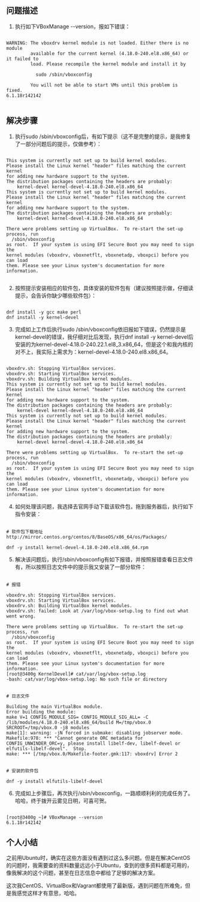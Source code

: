 ## 问题描述

1. 执行如下VBoxManage --version，报如下错误：

~~~

WARNING: The vboxdrv kernel module is not loaded. Either there is no module
         available for the current kernel (4.18.0-240.el8.x86_64) or it failed to
         load. Please recompile the kernel module and install it by

           sudo /sbin/vboxconfig

         You will not be able to start VMs until this problem is fixed.
6.1.18r142142


~~~

## 解决步骤

1. 执行sudo /sbin/vboxconfig后，有如下提示（这不是完整的提示，是我修复了一部分问题后的提示，仅做参考）：

~~~ 

This system is currently not set up to build kernel modules.
Please install the Linux kernel "header" files matching the current kernel
for adding new hardware support to the system.
The distribution packages containing the headers are probably:
    kernel-devel kernel-devel-4.18.0-240.el8.x86_64
This system is currently not set up to build kernel modules.
Please install the Linux kernel "header" files matching the current kernel
for adding new hardware support to the system.
The distribution packages containing the headers are probably:
    kernel-devel kernel-devel-4.18.0-240.el8.x86_64

There were problems setting up VirtualBox.  To re-start the set-up process, run
  /sbin/vboxconfig
as root.  If your system is using EFI Secure Boot you may need to sign the
kernel modules (vboxdrv, vboxnetflt, vboxnetadp, vboxpci) before you can load
them. Please see your Linux system's documentation for more information.


~~~

2. 按照提示安装相应的软件包，具体安装的软件包有（建议按照提示做，仔细读提示，会告诉你缺少哪些软件包）：

~~~

dnf install -y gcc make perl
dnf install -y kernel-devel

~~~

3. 完成如上工作后执行sudo /sbin/vboxconfig依旧报如下错误，仍然提示是kernel-devel的错误，我仔细对比后发现，执行dnf install -y kernel-devel后安装的为kernel-devel-4.18.0-240.22.1.el8_3.x86_64，但是这个和我内核的对不上，我实际上需求为：kernel-devel-4.18.0-240.el8.x86_64。

~~~

vboxdrv.sh: Stopping VirtualBox services.
vboxdrv.sh: Starting VirtualBox services.
vboxdrv.sh: Building VirtualBox kernel modules.
This system is currently not set up to build kernel modules.
Please install the Linux kernel "header" files matching the current kernel
for adding new hardware support to the system.
The distribution packages containing the headers are probably:
    kernel-devel kernel-devel-4.18.0-240.el8.x86_64
This system is currently not set up to build kernel modules.
Please install the Linux kernel "header" files matching the current kernel
for adding new hardware support to the system.
The distribution packages containing the headers are probably:
    kernel-devel kernel-devel-4.18.0-240.el8.x86_64

There were problems setting up VirtualBox.  To re-start the set-up process, run
  /sbin/vboxconfig
as root.  If your system is using EFI Secure Boot you may need to sign the
kernel modules (vboxdrv, vboxnetflt, vboxnetadp, vboxpci) before you can load
them. Please see your Linux system's documentation for more information.

~~~

4. 如何处理该问题，我选择去官网手动下载该软件包，拖到服务器后，执行如下指令安装：

~~~

# 软件包下载地址
http://mirror.centos.org/centos/8/BaseOS/x86_64/os/Packages/

dnf -y install kernel-devel-4.18.0-240.el8.x86_64.rpm

~~~

5. 解决该问题后，执行/sbin/vboxconfig有如下报错，并按照报错查看日志文件有，所以按照日志文件中的提示我又安装了一部分软件：

~~~

# 报错

vboxdrv.sh: Stopping VirtualBox services.
vboxdrv.sh: Starting VirtualBox services.
vboxdrv.sh: Building VirtualBox kernel modules.
vboxdrv.sh: failed: Look at /var/log/vbox-setup.log to find out what went wrong.

There were problems setting up VirtualBox.  To re-start the set-up process, run
  /sbin/vboxconfig
as root.  If your system is using EFI Secure Boot you may need to sign the
kernel modules (vboxdrv, vboxnetflt, vboxnetadp, vboxpci) before you can load
them. Please see your Linux system's documentation for more information.
[root@3400g KernelDevel]# cat/var/log/vbox-setup.log
-bash: cat/var/log/vbox-setup.log: No such file or directory


# 日志文件

Building the main VirtualBox module.
Error building the module:
make V=1 CONFIG_MODULE_SIG= CONFIG_MODULE_SIG_ALL= -C /lib/modules/4.18.0-240.el8.x86_64/build M=/tmp/vbox.0 SRCROOT=/tmp/vbox.0 -j8 modules
make[1]: warning: -jN forced in submake: disabling jobserver mode.
Makefile:978: *** "Cannot generate ORC metadata for CONFIG_UNWINDER_ORC=y, please install libelf-dev, libelf-devel or elfutils-libelf-devel".  Stop.
make: *** [/tmp/vbox.0/Makefile-footer.gmk:117: vboxdrv] Error 2


# 安装的软件包

dnf -y install elfutils-libelf-devel

~~~

6. 完成如上步骤后，再次执行/sbin/vboxconfig，一路顺顺利利的完成任务了。哈哈，终于拨开云雾见日明，可喜可贺。

~~~

[root@3400g ~]# VBoxManage --version
6.1.18r142142

~~~

## 个人小结

之前用Ubuntu时，确实在这些方面没有遇到过这么多问题。但是在解决CentOS的问题时，我需要查的资料数量远远小于Ubuntu，查到的很多资料都是可用的，像我解决的这个问题，甚至在日志信息中都给了足够的解决方案。

这次我CentOS、VirtualBox和Vagrant都使用了最新版，遇到问题在所难免，但是我感觉这样才有意思，哈哈。
